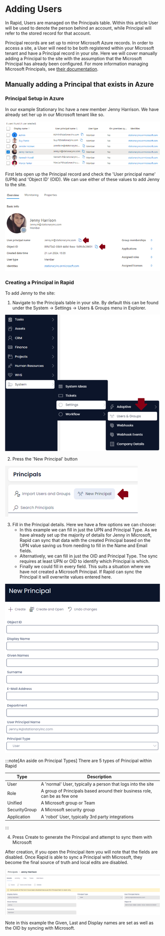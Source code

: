 # Adding Users

In Rapid, Users are managed on the Principals table. Within this article User will be used to denote the person behind an account, while Principal will refer to the stored record for that account.

Principal records are set up to mirror Microsoft Azure records. In order to access a site, a User will need to be both registered within your Microsoft tenant and have a Principal record in your site. Here we will cover manually adding a Principal to the site with the assumption that the Microsoft Principal has already been configured. For more information managing Microsoft Principals, see [their documentation](https://learn.microsoft.com/en-us/microsoft-365/enterprise/manage-microsoft-365-accounts?view=o365-worldwide).

## Manually adding a Principal that exists in Azure

### Principal Setup in Azure

In our example Stationary Inc have a new member Jenny Harrison. We have already set her up in our Microsoft tenant like so.

![Example user Jenny displayed in Azure Portal](<Jenny User in Microsoft.png>)

First lets open up the Principal record and check the 'User principal name' (UPN) and 'Object ID' (OID). We can use either of these values to add Jenny to the site.

![Details panel of Jennys Principal in the Azure Portal](<Jenny Azure Identity Details.png>)

### Creating a Principal in Rapid

To add Jenny to the site:

1) Navigate to the Principals table in your site. By default this can be found under the System -> Settings -> Users & Groups menu in Explorer.

![Explorer Menu for Users and Groups under Settings, under System](<Users and Groups Menu Location.png>)

2) Press the 'New Principal' button

![New Principal button location at top of Principals page](<New Principal button.png>)

3) Fill in the Principal details. Here we have a few options we can choose:
    - In this example we can fill in just the UPN and Principal Type. As we have already set up the majority of details for Jenny in Microsoft, Rapid can sync that data with the created Principal based on the UPN value saving us from needing to fill in the Name and Email fields.
    - Alternatively, we can fill in just the OID and Principal Type. The sync requires at least UPN or OID to identify which Principal is which.
    - Finally we could fill in every field. This suits a situation where we have not created a Microsoft Principal. If Rapid can sync the Principal it will overwrite values entered here.

![New Principal form filled in with UPN and Principal Type populated](<New Principal Page Filled In.png>)

:::note[An aside on Principal Types]
There are 5 types of Principal within Rapid

| Type | Description |
| ---  | ---         |
| User | A 'normal' User, typically a person that logs into the site |
| Role | A group of Principals based around their business role, can be as few one |
| Unified | A Microsoft group or Team |
| SecurityGroup | A Microsoft security group |
| Application | A 'robot' User, typically 3rd party integrations |
:::

4) Press Create to generate the Principal and attempt to sync them with Microsoft

After creation, if you open the Principal item you will note that the fields are disabled. Once Rapid is able to sync a Principal with Microsoft, they become the final source of truth and local edits are disabled.

![Jenny Harrison Principal record in Rapid with all fields disabled](<Synced Jenny Principal Record.png>)

Note in this example the Given, Last and Display names are set as well as the OID by syncing with Microsoft.

